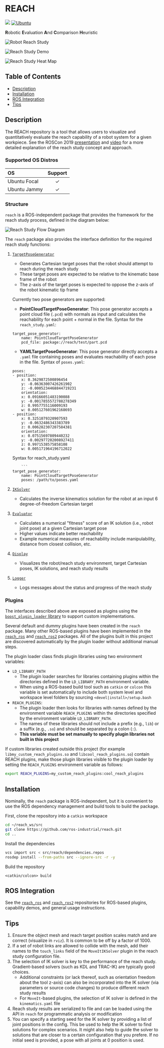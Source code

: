 # REACH
![](https://img.shields.io/badge/License-Apache%202.0-blue.svg)
[![Ubuntu](https://github.com/ros-industrial/reach/actions/workflows/ubuntu.yml/badge.svg)](https://github.com/ros-industrial/reach/actions/workflows/ubuntu.yml)

**R**obotic **E**valuation **A**nd **C**omparison **H**euristic

![Robot Reach Study][1]

![Reach Study Demo][2]

![Reach Study Heat Map][3]

## Table of Contents
- [Description](#Description)
- [Installation](#Installation)
- [ROS Integration](#ROS-Integration)
- [Tips](#Tips)

## Description
The REACH repository is a tool that allows users to visualize and quantitatively evaluate the reach capability of a robot system for a given workpiece.
See the ROSCon 2019 [presentation](docs/roscon2019_presentation.pdf) and [video](https://vimeo.com/378683038) for a more detailed explanation of the reach study concept and approach.

### Supported OS Distros
| OS            | Support |
| :---          | :---:   |
| Ubuntu Focal  | &check; |
| Ubuntu Jammy  | &check; |

### Structure
`reach` is a ROS-independent package that provides the framework for the reach study process, defined in the diagram below:

![Reach Study Flow Diagram][4]

The `reach` package also provides the interface definition for the required reach study functions:

1. [`TargetPoseGenerator`](include/reach/interfaces/target_pose_generator.h)
    - Generates Cartesian target poses that the robot should attempt to reach during the reach study
    - These target poses are expected to be relative to the kinematic base frame of the robot
    - The z-axis of the target poses is expected to oppose the z-axis of the robot kinematic tip frame
    
    Currently two pose generators are supported:

    - **PointCloudTargetPoseGenerator**: This pose generator accepts a point cloud  file (`.pcd`) with normals as input and calculates the reachability for each point + normal in the file. Syntax for the `reach_study.yaml`:
    ```
    target_pose_generator:
        name: PointCloudTargetPoseGenerator
        pcd_file: package://reach/test/part.pcd
    ```

    - **YAMLTargetPoseGenerator**: This pose generator directly accepts a `.yaml` file containing poses and evaluates reachability of each pose in the file. Syntax of `poses.yaml`:
    
    ```
    poses:
    - position:
        x: 0.3629872500896454
        y: -0.06363007426261902
        z: -0.0005234468844719231
        orientation:
        x: 0.09166051483190088
        y: -0.0017855572788278349
        z: 0.9957755116009193
        w: 0.005127601962168693
    - position:
        x: 0.3251079320907593
        y: -0.0632486343383789
        z: 0.006282307207584381
        orientation:
        x: 0.07515697809440232
        y: -0.002977202008927411
        z: 0.9971538575858108
        w: 0.005171964196712022
    ```

    Syntax for reach_study.yaml
    ```
        ```
    target_pose_generator:
        name: PointCloudTargetPoseGenerator
        poses: /path/to/poses.yaml

1. [`IKSolver`](include/reach/interfaces/ik_solver.h)
    - Calculates the inverse kinematics solution for the robot at an input 6 degree-of-freedom Cartesian target
1. [`Evaluator`](include/reach/interfaces/evaluator.h)
    - Calculates a numerical "fitness" score of an IK solution (i.e., robot joint pose) at a given Cartesian target pose
    - Higher values indicate better reachability
    - Example numerical measures of reachability include manipulability, distance from closest collision, etc.
1. [`Display`](include/reach/interfaces/display.h)
    - Visualizes the robot/reach study environment, target Cartesian poses, IK solutions, and reach study results
1. [`Logger`](include/reach/interfaces/logger.h)
    - Logs messages about the status and progress of the reach study

### Plugins
The interfaces described above are exposed as plugins using the [`boost_plugin_loader` library](https://github.com/tesseract-robotics/boost_plugin_loader) to support custom implementations.

Several default and dummy plugins have been created in the `reach` package.
Many other ROS-based plugins have been implemented in the [`reach_ros`](https://github.com/ros-industrial/reach_ros) and [`reach_ros2`](https://github.com/ros-industrial/reach_ros2) packages.
All of the plugins built in this project are discovered automatically by the plugin loader without additional manual steps.

The plugin loader class finds plugin libraries using two environment variables:
  - `LD_LIBRARY_PATH`
    - The plugin loader searches for libraries containing plugins within the directories defined in the `LD_LIBRARY_PATH` environment variable.
    - When using a ROS-based build tool such as `catkin` or `colcon` this variable is set automatically to include both system level and workspace level folders by sourcing `<devel|install>/setup.bash`
  - `REACH_PLUGINS`:
    - The plugin loader then looks for libraries with names defined by the environment variable `REACH_PLUGINS` within the directories specified by the environment variable `LD_LIBRARY_PATH`.
    - The names of these libraries should not include a prefix (e.g., `lib`) or a suffix (e.g., `.so`) and should be separated by a colon (`:`).
    - **This variable must be set manually to specify plugin libraries not built in this project**

If custom libraries created outside this project (for example `libmy_custom_reach_plugins.so` and `libcool_reach_plugins.so`) contain REACH plugins, make those plugin libraries visible to the plugin loader by setting the `REACH_PLUGINS` environment variable as follows:
``` bash
export REACH_PLUGINS=my_custom_reach_plugins:cool_reach_plugins
```

## Installation
Nominally, the `reach` package is ROS-independent, but it is convenient to use the ROS dependency management and build tools to build the package.

First, clone the repository into a `catkin` workspace
``` bash
cd ~/reach_ws/src
git clone https://github.com/ros-industrial/reach.git
cd ..
```

Install the dependencies
``` bash
vcs import src < src/reach/dependencies.repos
rosdep install --from-paths src --ignore-src -r -y
```

Build the repository
```
<catkin/colcon> build
```

## ROS Integration
See the [`reach_ros`](https://github.com/ros-industrial/reach_ros) and [`reach_ros2`](https://github.com/ros-industrial/reach_ros2) repositories for ROS-based plugins, capability demos, and general usage instructions.

## Tips
1. Ensure the object mesh and reach target position scales match and are correct (visualize in `rviz`). It is common to be off by a factor of 1000.
1. If a set of robot links are allowed to collide with the mesh, add their names to the `touch_links` field of the `MoveItIKSolver` plugin in the reach study configuration file.
1. The selection of IK solver is key to the performance of the reach study. Gradient-based solvers (such as KDL and TRAC-IK) are typically good choices.
    - Additional constraints (or lack thereof, such as orientation freedom about the tool z-axis) can also be incorporated into the IK solver (via parameters or source code changes) to produce different reach study results
    - For `MoveIt`-based plugins, the selection of IK solver is defined in the `kinematics.yaml` file
1. Reach study results are serialized to file and can be loaded using the API in `reach` for programmatic analysis or modification
1. You can specify a starting seed for the IK solver by providing a list of joint positions in the config. This be used to help the IK solver to find solutions for complex scenarios. It might also help to guide the solver to solutions that are closer to a certain configuration that you prefere. If no initial seed is provided, a pose with all joints at 0 position is used.

[1]: docs/reach_study.png
[2]: docs/reach_study_demo.gif
[3]: docs/heat_map_colorized_mesh.png
[4]: docs/reach_study_flow_diagram.png
